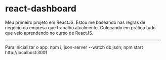 # react-dashboard

Meu primeiro projeto em ReactJS. Estou me baseando nas regras de negócio da empresa que trabalho atualmente.
Colocando em prática tudo que veio aprendendo no curso de ReactJS.

______________________________________________________
Para inicializar o app:
npm i;
json-server --watch db.json;
npm start
http://localhost:3001
